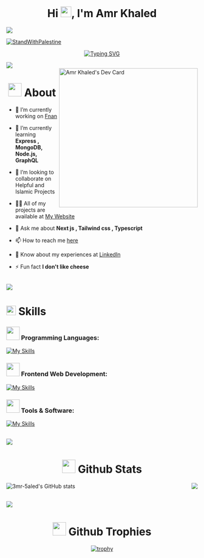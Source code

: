 <h1 align="center">Hi <img src="https://media.giphy.com/media/hvRJCLFzcasrR4ia7z/giphy.gif" width="28">, I'm Amr Khaled </h1> 
<Image src="https://i.pinimg.com/originals/77/ca/a3/77caa32884d735d439ade45ba37feaf2.gif" width="full">



[![StandWithPalestine](https://raw.githubusercontent.com/Safouene1/support-palestine-banner/master/StandWithPalestine.svg)](https://techforpalestine.org/learn-more)

<div align="center">

[![Typing SVG](https://readme-typing-svg.demolab.com?font=Fira+Code&center=true&size=26&pause=1000&width=600&lines=A+passionate+Front-End+Web+developer;A+passionate+Designer;Muslim+and+Egyptian)](https://git.io/typing-svg)
</div>

<img src="https://user-images.githubusercontent.com/73097560/115834477-dbab4500-a447-11eb-908a-139a6edaec5c.gif">

<div>
<!--   <a href="https://api.daily.dev/3mr5aled" target="_blank">
    <img
      width="256"
      align="right"
      src="https://api.daily.dev/devcards/f56e083a43464fbe9926244094772702.png?r=phq"
    />
  </a> -->
  <a href="https://app.daily.dev/3mr5aled" target="_blank">
    <img 
      width="365"
      align="right"
      src="https://api.daily.dev/devcards/v2/PernhF2lp.png?r=dxt&type=default"
      alt="Amr Khaled's Dev Card"
      />
  </a>
</div>

<div>

<div id="toc">
<ul align="center" style="list-style: none">
<summary>
<h1> 
    <img src="https://media.lordicon.com/icons/wired/outline/680-it-developer.gif" width="35">
About
</h1>   
</summary>
</ul>
</div>

- 🔭 I’m currently working on [Fnan](https://fnan-dribble-clone.vercel.app/)

- 🌱 I’m currently learning **Express , MongoDB, Node.js, GraphQL**
  
- 👯 I’m looking to collaborate on Helpful and Islamic Projects

- 👨‍💻 All of my projects are available at [My Website](https://3mr5aled.netlify.app/)

- 💬 Ask me about **Next js , Tailwind css , Typescript**

- 📫 How to reach me [here](https://3mr5aled.netlify.app/#contact)

- 📄 Know about my experiences at [LinkedIn](https://www.linkedin.com/in/3mr5aled/)

- ⚡ Fun fact **I don't like cheese**

</div>

<br><img src="https://user-images.githubusercontent.com/73097560/115834477-dbab4500-a447-11eb-908a-139a6edaec5c.gif"><br>


<div align="left">
<div id="toc">
<ul style="list-style: none">
<summary>
<h1> 
<img src="https://media2.giphy.com/media/QssGEmpkyEOhBCb7e1/giphy.gif?cid=ecf05e47a0n3gi1bfqntqmob8g9aid1oyj2wr3ds3mg700bl&rid=giphy.gif" width ="25"><b> Skills</b>
</h1>   
</summary>
</ul>
</div>

<div align="left">
    
<div id="toc">
<ul align="left" style="list-style: none">
<summary>
<h3> 
<img src="https://raw.githubusercontent.com/abranhe/programming-languages-logos/HEAD/src/programming-languages.gif" width="35"><b> Programming Languages: </b>
</h3>   
</summary>
</ul>
</div>


[![My Skills](https://skillicons.dev/icons?i=cpp,html,css,js,ts,python&perline=6&theme=dark)](https://skillicons.dev)

</div>
<div align="left">
    
<div id="toc">
<ul align="left" style="list-style: none">
<summary>
<h3> 
<img src="https://cdn-icons-gif.flaticon.com/8722/8722555.gif" width="35"><b> Frontend Web Development: </b>
</h3>   
</summary>
</ul>
</div>



[![My Skills](https://skillicons.dev/icons?i=nextjs,react,redux,sass,tailwind,bootstrap,webpack,vite,gulp,pug,vercel,netlify,mongo,graphql,firebase,supabase,wordpress&perline=10&theme=dark)](https://skillicons.dev)


<div align="left">
    
<div id="toc">
<ul align="left" style="list-style: none">
<summary>
<h3> 
<img src="https://cdn-icons-gif.flaticon.com/8629/8629195.gif" width="35"><b> Tools & Software: </b>
</h3>   
</summary>
</ul>
</div>

    
[![My Skills](https://skillicons.dev/icons?i=git,github,docker,bash,vscode,visualstudio,figma&theme=dark)](https://skillicons.dev)

</div>

<br><img src="https://user-images.githubusercontent.com/73097560/115834477-dbab4500-a447-11eb-908a-139a6edaec5c.gif"><br>

<div>
    
<div id="toc">
<ul align="center" style="list-style: none">
<summary>
<h1> 
<img src="https://media.giphy.com/media/iY8CRBdQXODJSCERIr/giphy.gif" width="35"><b> Github Stats </b>
</h1>   
</summary>
</ul>
</div>

<a href="http://www.github.com/3mr-5aled"><img  align="left" src="https://github-readme-stats.vercel.app/api?username=3mr-5aled&show_icons=true&hide=&count_private=true&title_color=14b8a6&text_color=ffffff&icon_color=14b8a6&bg_color=0f172a&hide_border=true&show_icons=true" alt="3mr-5aled's GitHub stats" /></a>


<a href="http://www.github.com/3mr-5aled"><img align="right" src="https://github-readme-streak-stats.herokuapp.com/?user=3mr-5aled&stroke=ffffff&background=0f172a&ring=14b8a6&fire=14b8a6&currStreakNum=ffffff&currStreakLabel=14b8a6&sideNums=ffffff&sideLabels=ffffff&dates=ffffff&hide_border=true" /></a>

<br>

</div>

<br><img src="https://user-images.githubusercontent.com/73097560/115834477-dbab4500-a447-11eb-908a-139a6edaec5c.gif"><br>

<div align="center">
    
<div id="toc">
<ul align="center" style="list-style: none">
<summary>
<h1> 
<img src="https://cdn-icons-gif.flaticon.com/13311/13311710.gif" width="35"><b> Github Trophies </b>
</h1>   
</summary>
</ul>
</div>

[![trophy](https://github-profile-trophy.vercel.app/?username=3mr-5aled)](https://github.com/ryo-ma/github-profile-trophy)

<br>

</div>







<!-- <br><img src="https://user-images.githubusercontent.com/73097560/115834477-dbab4500-a447-11eb-908a-139a6edaec5c.gif"><br>
<div>
    
<div id="toc">
<ul align="center" style="list-style: none">
<summary>
<h1> 
Support me
</h1>   
</summary>
</ul>
</div>

<div align="center"> 
  <a href="https://www.buymeacoffee.com/3mr5aled">
    <img src="https://cdn.buymeacoffee.com/buttons/v2/default-yellow.png" width="200" />
  </a> 
</div>

</div> -->
